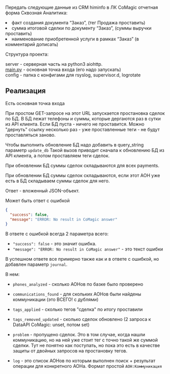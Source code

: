 <p>Передать следующие данные из CRM himinfo в ЛК CoMagic отчетная форма Сквозная Аналитика:</p>
<p>
<li>факт создания документа “Заказ”, (тег Продажа проставить)</li>
<li>сумма итоговой сделки по документу “Заказ”, (суммы выручки проставить)</li>
<li>наименование приобретенной услуги в рамках “Заказ” (в комментарий дописать)</li></p>


<p>Структура проекта:</p>
<p>server - серверная часть на python3 aiohttp.<br>
<a href="http://main.py">main.py</a> - основная точка входа (его надо запускать)<br>
config - папка с конфигами для rsyslog, supervisor.d, logrotate</p>

## Реализация


Есть основная точка входа 

При простом GET-запросе на этот URL запускается простановка сделок по БД.
В БД лежат телефоны и суммы, которые дергаются раз в сутки из API клиента.
Если БД пуста - ничего не проставится.
Можно "дернуть" ссылку несколько раз - уже проставленные теги - не будут проставляться заново. 

Чтобы выполнить обновление БД надо добавить в query_string параметр `update_db`
Такой вызов приводит сначала к обновлению БД из API клиента, а потом проставляем теги сделок.
 
При обновлении БД суммы сделок складываются для всех payments.

При обновлении БД суммы сделок складываются, если этот АОН уже есть в БД складываем суммы сделок для него.

Ответ - вложенный JSON-объект.

Может быть ответ с ошибкой

```json
{
  "success": false,
  "message": "ERROR: No result in CoMagic answer"
}
```

В ответе с ошибкой всегда 2 параметра всего: 
- `"success": false` - это значит ошибка.
- `"message": "ERROR: No result in CoMagic answer"` - это текст ошибки 

В успешном ответе все примерно также как и в ответе с ошибкой, но добавлен параметр `journal`.

В нем:
- `phones_analyzed` - сколько АОНов по базке было проверено
- `communications_found` - для скольких АОНов были найдены коммуникации (это ВСЕГО! с дублями)
- `tags_applied` - сколько тегов "сделка" по итогу проставили
- `tags_removed_updated` - сколько сделок обновлено (2 запроса к DataAPI CoMagic: unset, потом set)

- `problem` - пропущено сделок. Это в том случае, когда нашли коммуникацию, но на ней уже стоит тег с точно такой же суммой сделки. Тут не понятно как поступать, но пока это есть в качестве защиты от двойных запросов на простановку тегов.
  
- `log` - это список АОНов по которым выполнен поиск + результат операции для конкретного АОНа. Формат простой `АОН:Коммуникация`

